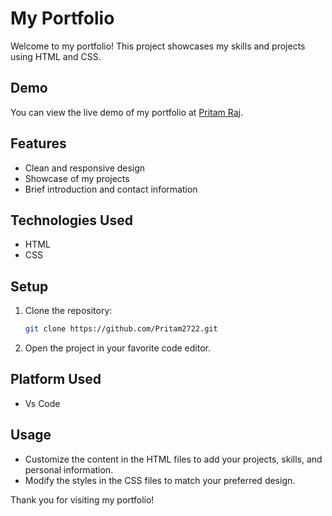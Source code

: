 # My Portfolio

Welcome to my portfolio! This project showcases my skills and projects using HTML and CSS.

## Demo
You can view the live demo of my portfolio at [Pritam Raj](https://pritam-portfolio.on.fleek.co/).

## Features
- Clean and responsive design
- Showcase of my projects
- Brief introduction and contact information

## Technologies Used
- HTML
- CSS

## Setup
1. Clone the repository: 
    ```bash
    git clone https://github.com/Pritam2722.git
    ```
2. Open the project in your favorite code editor.

## Platform Used 
- Vs Code

## Usage
- Customize the content in the HTML files to add your projects, skills, and personal information.
- Modify the styles in the CSS files to match your preferred design.

Thank you for visiting my portfolio!
